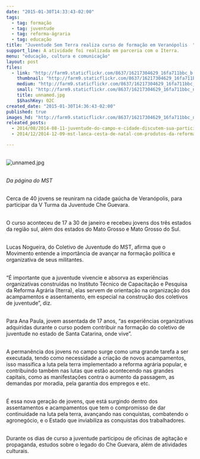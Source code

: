 ```yaml
---
date: "2015-01-30T14:33:43-02:00"
tags:
  - tag: formação
  - tag: juventude
  - tag: reforma-ágraria
  - tag: educação
title: "Juventude Sem Terra realiza curso de formação em Veranópolis  "
support_line: A atividade foi realizada em parceria com o Iterra.
menu: "educação, cultura e comunicação"
layout: post
files:
  - link: "http://farm9.staticflickr.com/8637/16217304629_16fa711bbc_b.jpg"
    thumbnail: "http://farm9.staticflickr.com/8637/16217304629_16fa711bbc_t.jpg"
    medium: "http://farm9.staticflickr.com/8637/16217304629_16fa711bbc_z.jpg"
    small: "http://farm9.staticflickr.com/8637/16217304629_16fa711bbc_n.jpg"
    title: unnamed.jpg
    $$hashKey: 02C
created_date: "2015-01-30T14:36:43-02:00"
published: true
images_hd: "http://farm9.staticflickr.com/8637/16217304629_16fa711bbc_n.jpg"
releated_posts:
  - 2014/08/2014-08-11-juventude-do-campo-e-cidade-discutem-sua-participacao-nas-lutas-populares.md
  - 2014/12/2014-12-09-mst-lanca-cesta-de-natal-com-produtos-da-reforma-agraria.md

---
```

<p><br />
<img alt="unnamed.jpg" src="http://farm9.staticflickr.com/8637/16217304629_16fa711bbc_b.jpg" /></p>

<p><br />
<em>Da p&aacute;gina do MST </em></p>

<p><br />
Cerca de 40 jovens se reuniram na cidade ga&uacute;cha de Veran&oacute;polis, para participar da V Turma da Juventude Che Guevara.</p>

<p><br />
O curso aconteceu de 17 a 30 de janeiro e recebeu jovens dos tr&ecirc;s estados da regi&atilde;o sul, al&eacute;m dos estados do Mato Grosso e Mato Grosso do Sul.</p>

<p><br />
Lucas Nogueira, do Coletivo de Juventude do MST, afirma que o Movimento entende a import&acirc;ncia de avan&ccedil;ar na forma&ccedil;&atilde;o pol&iacute;tica e organizativa de seus militantes.</p>

<p><br />
&ldquo;&Eacute; importante que a juventude vivencie e absorva as experi&ecirc;ncias organizativas constru&iacute;das no Instituto T&eacute;cnico de Capacita&ccedil;&atilde;o e Pesquisa da Reforma Agr&aacute;ria (Iterra), elas servem de orienta&ccedil;&atilde;o na organiza&ccedil;&atilde;o dos acampamentos e assentamento, em especial na constru&ccedil;&atilde;o dos coletivos de juventude&rdquo;, diz.</p>

<p><br />
Para Ana Paula, jovem assentada de 17 anos, &ldquo;as experi&ecirc;ncias organizativas adquiridas durante o curso podem contribuir na forma&ccedil;&atilde;o do coletivo de juventude no estado de Santa Catarina, onde vive&rdquo;.</p>

<p><br />
A perman&ecirc;ncia dos jovens no campo surge como uma grande tarefa a ser executada, tendo como necessidade a cria&ccedil;&atilde;o de novos acampamentos, isso massifica a luta pela terra implementado a reforma agr&aacute;ria popular, e contribuindo tamb&eacute;m nas lutas que est&atilde;o acontecendo nas grandes capitais, como as manifesta&ccedil;&otilde;es contra o aumento da passagem, as demandas por moradia, pela garantia dos empregos e etc.</p>

<p><br />
&Eacute; essa nova gera&ccedil;&atilde;o de jovens, que est&aacute; surgindo dentro dos assentamentos e acampamentos que tem o compromisso de dar continuidade na luta pela terra, avan&ccedil;ando nas conquistas, combatendo o agroneg&oacute;cio, e o Estado que inviabiliza as conquistas dos trabalhadores.</p>

<p><br />
Durante os dias de curso a juventude participou de oficinas de agita&ccedil;&atilde;o e propaganda, estudos sobre o legado do Che Guevara, al&eacute;m de atividades culturais.</p>
